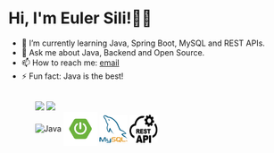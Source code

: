 <h1>Hi, I'm Euler Sili!✌🏿</h1>
<ul>
  <li>🌱 I’m currently learning Java, Spring Boot, MySQL and REST APIs.</li>
  <li>💬 Ask me about Java, Backend and Open Source.</li>
  <li>📫 How to reach me: <a href="mailto:eulersili.dev@gmail.com">email</a></li>
  <li>⚡ Fun fact: Java is the best!</li>
<ul>
<br>
<div>
  <img height="180cm" src="https://github-readme-stats.vercel.app/api?username=eulersili&show_icons=true&theme=white&include_all_commits=true"/>
  <img height="180cm" src="https://github-readme-stats.vercel.app/api/top-langs/?username=eulersili&layout=compact">
</div>
<div>
  <img align="center" alt="Java" height="50" width="50" src="https://cdn.jsdelivr.net/gh/devicons/devicon/icons/java/java-original.svg" />
  <img align="center" alt="SpringBoot" height="60" width="60" src="/images/springboot.png"/>
  <img align="center" alt="MySQL" height="50" width="50" src="/images/mysql.png"/>
  <img align="center" alt="REST API" height="50" width="50" src="/images/restapi.png" />
</div>
